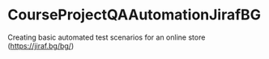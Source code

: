 # CourseProjectQAAutomationJirafBG
Creating basic automated test scenarios for an online store (https://jiraf.bg/bg/)
